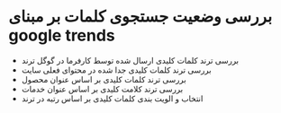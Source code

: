 # بررسی وضعیت جستجوی کلمات بر مبنای google trends

- بررسی ترند کلمات کلیدی ارسال شده توسط کارفرما در گوگل ترند
- بررسی ترند کلمات کلیدی جدا شده در محتوای فعلی سایت
- بررسی ترند کلمات کلیدی بر اساس عنوان محصول
- بررسی ترند کلامت کلیدی بر اساس عنوان خدمات
- انتخاب و الویت بندی کلمات کلیدی بر اساس رتبه در ترند